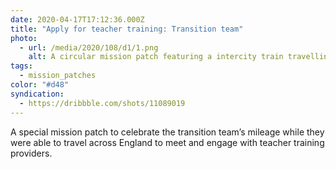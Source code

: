 ```yaml
---
date: 2020-04-17T17:12:36.000Z
title: "Apply for teacher training: Transition team"
photo:
  - url: /media/2020/108/d1/1.png
    alt: A circular mission patch featuring a intercity train travelling from point-to-point.
tags:
  - mission_patches
color: "#d48"
syndication:
  - https://dribbble.com/shots/11089019
---
```


A special mission patch to celebrate the transition team’s mileage while they were able to travel across England to meet and engage with teacher training providers.
